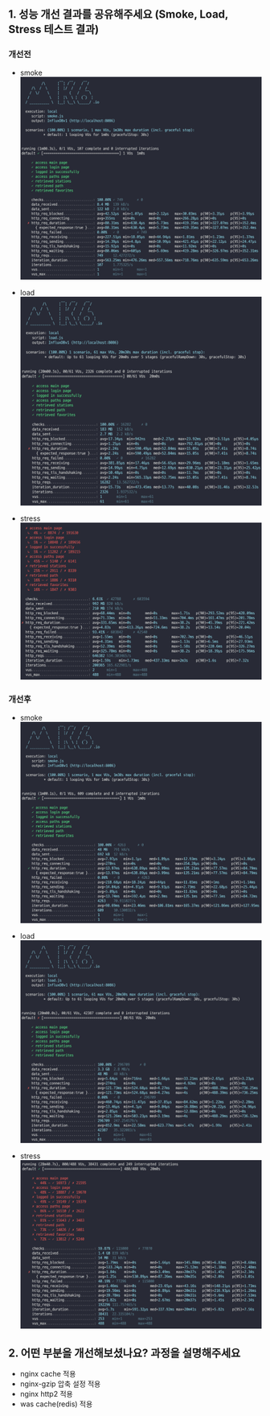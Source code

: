 ## 1. 성능 개선 결과를 공유해주세요 (Smoke, Load, Stress 테스트 결과)
### 개선전
- smoke  
![smoke](./images/before/smoke-k6.png)

- load  
![load](./images/before/load-k6.png)

- stress  
![stress](./images/before/stress-k6.png)

### 개선후
- smoke  
![smoke](./images/after/smoke-k6.png)

- load  
![load](./images/after/load-k6.png)

- stress  
![stress](./images/after/stress-k6.png)


## 2. 어떤 부분을 개선해보셨나요? 과정을 설명해주세요
- nginx cache 적용
- nginx-gzip 압축 설정 적용
- nginx http2 적용
- was cache(redis) 적용